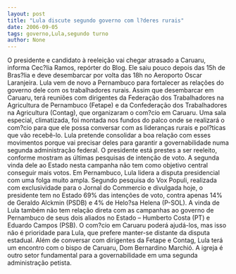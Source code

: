 ```yaml
---
layout: post
title: "Lula discute segundo governo com l?deres rurais"
date: 2006-09-05
tags: governo,Lula,segundo turno
author: None
---
```

O presidente e candidato à reeleição vai chegar atrasado a Caruaru, informa Cec?lia Ramos, repórter do Blog. 
Ele saiu pouco depois das 15h de Bras?lia e deve desembarcar por volta das 18h no Aeroporto Oscar Laranjeira.
Lula vem de novo a Pernambuco para fortalecer as relações do governo dele com os trabalhadores rurais. 
Assim que desembarcar em Caruaru, terá reuniões com dirigentes da Federação dos Trabalhadores na Agricultura de Pernambuco (Fetape) e da Confederação dos Trabalhadores na Agricultura (Contag), que organizaram o com?cio em Caruaru.
Uma sala especial, climatizada, foi montada nos fundos do palco onde se realizará o com?cio para que ele possa conversar com as lideranças rurais e pol?ticas que vão recebê-lo.
Lula pretende consolidar a boa relação com esses movimentos porque vai precisar deles para garantir a governabilidade numa segunda administração federal.
O presidente está prestes a ser reeleito, conforme mostram as últimas pesquisas de intenção de voto. 
A segunda vinda dele ao Estado nesta campanha não tem como objetivo central conseguir mais votos. Em Pernambuco, Lula lidera a disputa presidencial com uma folga muito ampla. 
Segundo pesquisa do Vox Populi, realizada com exclusividade para o Jornal do Commercio e divulgada hoje, o presidente tem no Estado 69% das intenções de voto, contra apenas 14% de Geraldo Alckmin (PSDB) e 4% de Helo?sa Helena (P-SOL).
A vinda de Lula também não tem relação direta com as campanhas ao governo de Pernambuco de seus dois aliados no Estado – Humberto Costa (PT) e Eduardo Campos (PSB).
O com?cio em Caruaru poderá ajudá-los, mas isso não é prioridade para Lula, que prefere manter-se distante da disputa estadual.
Além de conversar com dirigentes da Fetape e Contag, Lula terá um encontro com o bispo de Caruaru, Dom Bernardino Marchió. A igreja é outro setor fundamental para a governabilidade em uma segunda administração petista. 